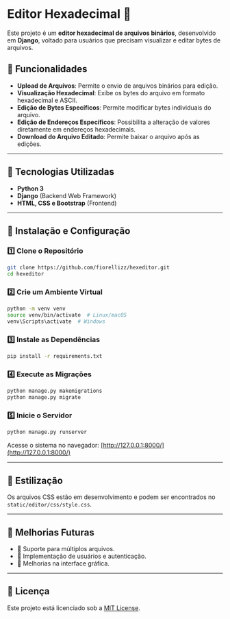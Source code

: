 # Editor Hexadecimal 🔧

Este projeto é um **editor hexadecimal de arquivos binários**, desenvolvido em **Django**, voltado para usuários que precisam visualizar e editar bytes de arquivos.

## 📌 Funcionalidades
- **Upload de Arquivos**: Permite o envio de arquivos binários para edição.
- **Visualização Hexadecimal**: Exibe os bytes do arquivo em formato hexadecimal e ASCII.
- **Edição de Bytes Específicos**: Permite modificar bytes individuais do arquivo.
- **Edição de Endereços Específicos**: Possibilita a alteração de valores diretamente em endereços hexadecimais.
- **Download do Arquivo Editado**: Permite baixar o arquivo após as edições.

---

## 🚀 Tecnologias Utilizadas
- **Python 3**
- **Django** (Backend Web Framework)
- **HTML, CSS e Bootstrap** (Frontend)

---

## 📜 Instalação e Configuração
### 1️⃣ Clone o Repositório
```bash
git clone https://github.com/fiorellizz/hexeditor.git
cd hexeditor
```

### 2️⃣ Crie um Ambiente Virtual
```bash
python -m venv venv
source venv/bin/activate  # Linux/macOS
venv\Scripts\activate  # Windows
```

### 3️⃣ Instale as Dependências
```bash
pip install -r requirements.txt
```

### 4️⃣ Execute as Migrações
```bash
python manage.py makemigrations
python manage.py migrate
```

### 5️⃣ Inicie o Servidor
```bash
python manage.py runserver
```

Acesse o sistema no navegador: [http://127.0.0.1:8000/](http://127.0.0.1:8000/)

---

## 🎨 Estilização
Os arquivos CSS estão em desenvolvimento e podem ser encontrados no `static/editor/css/style.css`.

---

## 🔧 Melhorias Futuras
- 🔹 Suporte para múltiplos arquivos.
- 🔹 Implementação de usuários e autenticação.
- 🔹 Melhorias na interface gráfica.

---

## 📄 Licença

Este projeto está licenciado sob a [MIT License](LICENSE).
